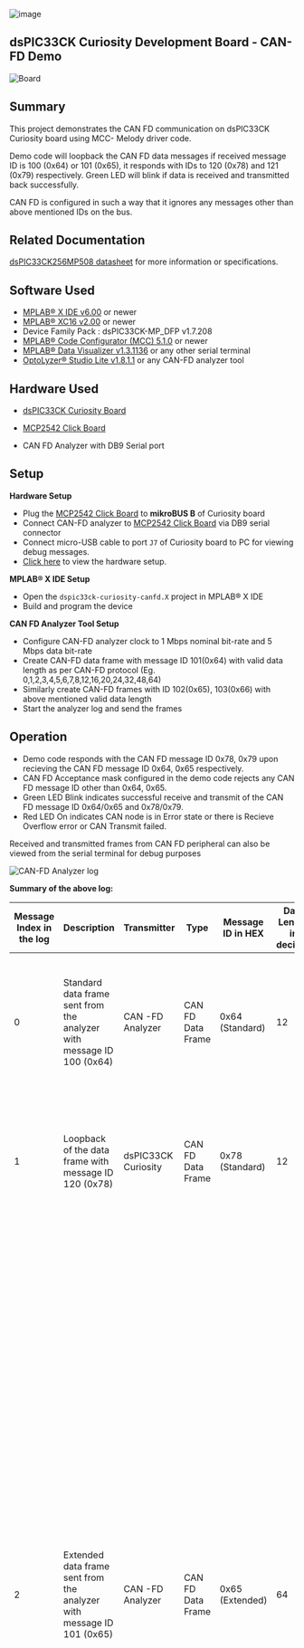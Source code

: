 ![image](images/microchip.jpg)

## dsPIC33CK Curiosity Development Board - CAN-FD Demo

![Board](images/board.jpg)

## Summary

This project demonstrates the CAN FD communication on dsPIC33CK Curiosity board using MCC- Melody driver code.

Demo code will loopback the CAN FD data messages if received message ID is 100 (0x64) or 101 (0x65), it responds with IDs to 120 (0x78) and 121 (0x79) respectively. Green LED will blink if data is received and transmitted back successfully.

CAN FD is configured in such a way that it ignores any messages other than above mentioned IDs on the bus.

## Related Documentation

[dsPIC33CK256MP508 datasheet](https://www.microchip.com/dsPIC33CK256MP508) for more information or specifications.

## Software Used

- [MPLAB® X IDE v6.00](https://www.microchip.com/mplabx) or newer
- [MPLAB® XC16 v2.00](https://www.microchip.com/xc16) or newer
- Device Family Pack : dsPIC33CK-MP_DFP v1.7.208
- [MPLAB® Code Configurator (MCC) 5.1.0](https://www.microchip.com/mcc) or newer
- [MPLAB® Data Visualizer v1.3.1136](https://www.microchip.com/en-us/tools-resources/debug/mplab-data-visualizer) or any other serial terminal
- [OptoLyzer® Studio Lite v1.8.1.1](https://www.microchip.com/en-us/tools-resources/develop/k2l-automotive-tools/optolyzer-studio) or any CAN-FD analyzer tool

## Hardware Used

- [dsPIC33CK Curiosity Board](https://www.microchip.com/dm330030)

- [MCP2542 Click Board](https://www.mikroe.com/mcp2542-click)

- CAN FD Analyzer with DB9 Serial port

## Setup

**Hardware Setup**

- Plug the [MCP2542 Click Board](https://www.mikroe.com/mcp2542-click) to **mikroBUS B** of Curiosity board
- Connect CAN-FD analyzer to [MCP2542 Click Board](https://www.mikroe.com/mcp2542-click) via DB9 serial connector
- Connect micro-USB cable to port `J7` of Curiosity board to PC for viewing debug messages.
- [Click here](images/hardware_setup.jpg) to view the hardware setup.

**MPLAB® X IDE Setup**

- Open the `dspic33ck-curiosity-canfd.X` project in MPLAB® X IDE
- Build and program the device

**CAN FD Analyzer Tool Setup**

- Configure CAN-FD analyzer clock to 1 Mbps nominal bit-rate and 5 Mbps data bit-rate
- Create CAN-FD data frame with message ID 101(0x64) with valid data length as per CAN-FD protocol (Eg. 0,1,2,3,4,5,6,7,8,12,16,20,24,32,48,64)
- Similarly create CAN-FD frames with ID 102(0x65), 103(0x66) with above mentioned valid data length
- Start the analyzer log and send the frames

## Operation

- Demo code responds with the CAN FD message ID 0x78, 0x79 upon recieving the CAN FD message ID 0x64, 0x65 respectively.
- CAN FD Acceptance mask configured in the demo code rejects any CAN FD message ID other than 0x64, 0x65.
- Green LED Blink indicates successful receive and transmit of the CAN FD message ID 0x64/0x65 and 0x78/0x79.
- Red LED On indicates CAN node is in Error state or there is Recieve Overflow error or CAN Transmit failed.

Received and transmitted frames from CAN FD peripheral can also be viewed from the serial terminal for debug purposes

![CAN-FD Analyzer log](images/analyzer_log.jpg)

**Summary of the above log:**

| Message Index in the log | Description                                                                                                                                   | Transmitter         | Type              | Message ID in HEX | Data Length in decimal | Data in HEX                                                                                                                                                                                     |
| ------------------------ | --------------------------------------------------------------------------------------------------------------------------------------------- | ------------------- | ----------------- | ----------------- | ---------------------- | ----------------------------------------------------------------------------------------------------------------------------------------------------------------------------------------------- |
| 0                        | Standard data frame sent from the analyzer with message ID 100 (0x64)                                                                         | CAN -FD Analyzer    | CAN FD Data Frame | 0x64 (Standard)   | 12                     | 4D 49 43 52 4F 43 48 49 50 00 00 00                                                                                                                                                             |
| 1                        | Loopback of the data frame with message ID 120 (0x78)                                                                                         | dsPIC33CK Curiosity | CAN FD Data Frame | 0x78 (Standard)   | 12                     | 4D 49 43 52 4F 43 48 49 50 00 00 00                                                                                                                                                             |
| 2                        | Extended data frame sent from the analyzer with message ID 101 (0x65)                                                                         | CAN -FD Analyzer    | CAN FD Data Frame | 0x65 (Extended)   | 64                     | 41 42 43 44 45 46 47 48 49 4A 4B 4C 4D 4E 4F 50 51 52 53 54 55 56 57 58 59 5A 20 61 62 63 64 65 66 67 68 69 6A 6B 6C 6D 6E 6F 70 71 72 73 74 75 76 77 78 79 7A 20 31 32 33 34 35 36 37 38 39 30 |
| 3                        | Loopback of the data frame with message ID 121 (0x79)                                                                                         | dsPIC33CK Curiosity | CAN FD Data Frame | 0x79 (Extended)   | 64                     | 41 42 43 44 45 46 47 48 49 4A 4B 4C 4D 4E 4F 50 51 52 53 54 55 56 57 58 59 5A 20 61 62 63 64 65 66 67 68 69 6A 6B 6C 6D 6E 6F 70 71 72 73 74 75 76 77 78 79 7A 20 31 32 33 34 35 36 37 38 39 30 |
| 4                        | Extended data frame sent from the analyzer with message ID 103. This message will be ignored from the curiosity board as per filter settings. | CAN -FD Analyzer    | CAN FD Data Frame | 103 (Extended)    | 12                     | 4D 49 43 52 4F 43 48 49 50 00 00 00                                                                                                                                                             |

## MCC settings for reference

This Project uses the driver code generated by **MCC-Melody**.

**CAN FD Configuration**

- CAN FD Configuration done in MCC Melody User Interface for this demo code. <br>
- Custom name to `CAN_FD_Driver` <br>
  ![custom name](images/can_custom_name.jpg)
- Clock and Nominal Bit-Rate Settings: Set CAN clock to 20 MHz, nominal bit rate to 1Mbps and sample point to 80%<br>
  ![step1-step2](images/step1_step2.jpg)
- Data Bit-Rate Settings: Enable data bit rate, set bit rate to 5Mbps, sample point to 75%. Enable ISO CRC and enable error interrupt <br>
  ![step3-step4](images/step3_step4.jpg)
- FIFO Configuration: Enable TXQ, set depth as 32, payload bytes as 64. Enable FIFO1, set depth as 32, payload bytes as 64 and operation to RX<br>
  ![step5](images/step5.jpg)
- Receive Filter Configuration: Enable Filter0 and type message IDs `0x64, 0x65, 0x64x,0x65x`. This will filter all messages allowing only standard and extended messages with ID 0x64 and 0x65<br>
  ![step6](images/filter.jpg)

**UART Configuration**

- UART Configuration done in MCC Melody User Interface for this demo code. <br>
  ![uart settings](images/uart.jpg)

**PIN Configuration**

- CAN FD pins: RD9 for CAN1TX and RD12 for CAN1RX
- UART Pins: RD4 as U1TX and RD3 as U1RX<br>
  ![pin selection](images/pin_selection.jpg)
- LED Pins: RE14 and RE15 as GPIO Output<br>
  ![rgb pin selection](images/rgb_pins.jpg)
- Custom name of RE14 to `LED_GREEN` and RE15 to `LED_RED`<br>
  ![rgb custom name](images/rgb_custom_name.jpg)

## OptoLyzer Studio Activity File

If the CAN-FD analyzer uses `OptoLyzer® Studio`, then activity file can be found in the [optolyzerActivityFile](optolyzerActivityFile/) folder
